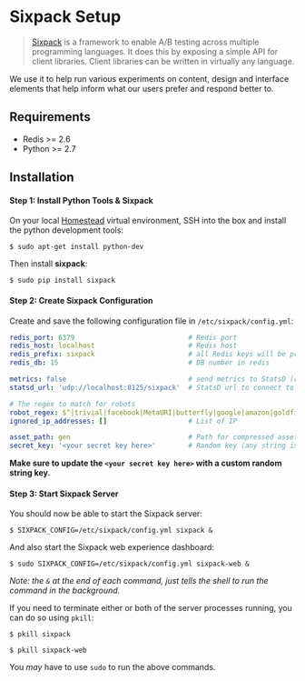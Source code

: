 # Sixpack Setup

> [Sixpack](http://sixpack.seatgeek.com/) is a framework to enable A/B testing across multiple programming languages. It does this by exposing a simple API for client libraries. Client libraries can be written in virtually any language.

We use it to help run various experiments on content, design and interface elements that help inform what our users prefer and respond better to.

## Requirements
- Redis >= 2.6
- Python >= 2.7

## Installation

#### Step 1: Install Python Tools & Sixpack
On your local [Homestead]() virtual environment, SSH into the box and install the python development tools:

```shell
$ sudo apt-get install python-dev
```

Then install **sixpack**:

```shell
$ sudo pip install sixpack
```

#### Step 2: Create Sixpack Configuration
Create and save the following configuration file in `/etc/sixpack/config.yml`:

```yml
redis_port: 6379                            # Redis port
redis_host: localhost                       # Redis host
redis_prefix: sixpack                       # all Redis keys will be prefixed with this
redis_db: 15                                # DB number in redis

metrics: false                              # send metrics to StatsD (response times, # of calls, etc)?
statsd_url: 'udp://localhost:8125/sixpack'  # StatsD url to connect to (used only when metrics: true)

# The regex to match for robots
robot_regex: $^|trivial|facebook|MetaURI|butterfly|google|amazon|goldfire|sleuth|xenu|msnbot|SiteUptime|Slurp|WordPress|ZIBB|ZyBorg|pingdom|bot|yahoo|slurp|java|fetch|spider|url|crawl|oneriot|abby|commentreader|twiceler
ignored_ip_addresses: []                    # List of IP

asset_path: gen                             # Path for compressed assets to live. This path is RELATIVE to sixpack/static
secret_key: '<your secret key here>'        # Random key (any string is valid, required for sixpack-web to run)
```

**Make sure to update the `<your secret key here>` with a custom random string key.**

#### Step 3: Start Sixpack Server
You should now be able to start the Sixpack server:

```shell
$ SIXPACK_CONFIG=/etc/sixpack/config.yml sixpack &
```

And also start the Sixpack web experience dashboard:

```shell
$ sudo SIXPACK_CONFIG=/etc/sixpack/config.yml sixpack-web &
```

_Note: the `&` at the end of each command, just tells the shell to run the command in the background._

If you need to terminate either or both of the server processes running, you can do so using `pkill`:

```
$ pkill sixpack
```

```
$ pkill sixpack-web
```

You _may_ have to use `sudo` to run the above commands.

